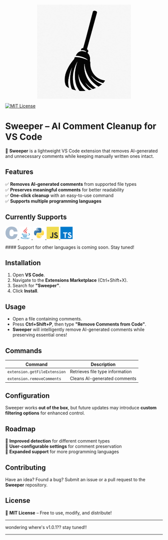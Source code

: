 <img src="src/extension.jpg" alt="Sweeper" width="300" height="300" style="display: block; margin: 0 auto;">

[![MIT License](https://img.shields.io/badge/License-MIT-green.svg)](https://choosealicense.com/licenses/mit/) 

# **Sweeper – AI Comment Cleanup for VS Code**  

🚀 **Sweeper** is a lightweight VS Code extension that removes AI-generated and unnecessary comments while keeping manually written ones intact.  

## **Features**  
✅ **Removes AI-generated comments** from supported file types  
✅ **Preserves meaningful comments** for better readability  
✅ **One-click cleanup** with an easy-to-use command  
✅ **Supports multiple programming languages**  

## Currently Supports
<p align="left"> <a href="https://www.cprogramming.com/" target="_blank" rel="noreferrer"> <img src="https://raw.githubusercontent.com/devicons/devicon/master/icons/c/c-original.svg" alt="c" width="40" height="40"/> </a> 
<a href="https://www.java.com" target="_blank" rel="noreferrer"> <img src="https://raw.githubusercontent.com/devicons/devicon/master/icons/java/java-original.svg" alt="java" width="40" height="40"/> </a>
<a href="https://www.python.org" target="_blank" rel="noreferrer">   <img src="https://raw.githubusercontent.com/devicons/devicon/master/icons/python/python-original.svg" alt="python" width="40" height="40"/> </a>
<a href="https://developer.mozilla.org/en-US/docs/Web/JavaScript" target="_blank" rel="noreferrer"> <img src="https://raw.githubusercontent.com/devicons/devicon/master/icons/javascript/javascript-original.svg" alt="javascript" width="40" height="40"/> </a> 
<a href="https://www.typescriptlang.org/" target="_blank" rel="noreferrer"><img src="https://raw.githubusercontent.com/devicons/devicon/master/icons/typescript/typescript-original.svg" alt="typescript" width="40" height="40"/> </a> </p>
#### Support for other languages is coming soon. Stay tuned! 

## **Installation**  
1. Open **VS Code**.  
2. Navigate to the **Extensions Marketplace** (Ctrl+Shift+X).  
3. Search for **"Sweeper"**.  
4. Click **Install**.  

## **Usage**  
- Open a file containing comments.  
- Press **Ctrl+Shift+P**, then type **"Remove Comments from Code"**.  
- **Sweeper** will intelligently remove AI-generated comments while preserving essential ones!  

## **Commands**  
| Command                   | Description                     |  
|---------------------------|---------------------------------|  
| `extension.getFileExtension` | Retrieves file type information |  
| `extension.removeComments`   | Cleans AI-generated comments   |  

## **Configuration**  
Sweeper works **out of the box**, but future updates may introduce **custom filtering options** for enhanced control.  

## **Roadmap**  
🔹 **Improved detection** for different comment types  
🔹 **User-configurable settings** for comment preservation  
🔹 **Expanded support** for more programming languages  

## **Contributing**  
Have an idea? Found a bug? Submit an issue or a pull request to the **Sweeper** repository. 

## **License**  
📝 **MIT License** – Free to use, modify, and distribute!  

---

<p>wondering where's v1.0.1?? stay tuned!!</p>

---
